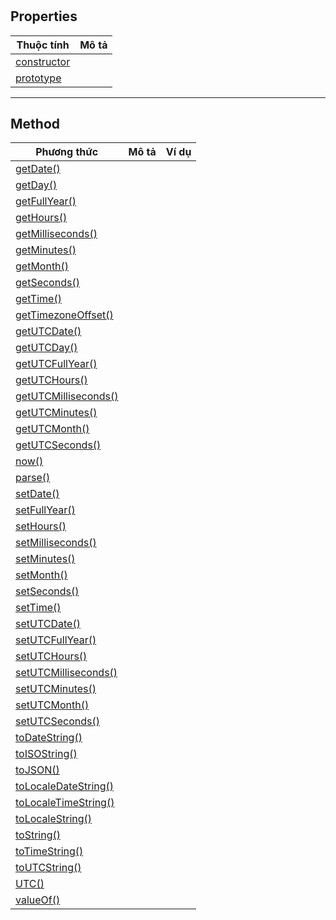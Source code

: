# 

## Properties

| Thuộc tính                                                                | Mô tả |
| ------------------------------------------------------------------------- | ----- |
| [constructor](https://www.w3schools.com/jsref/jsref_constructor_date.asp) |       |
| [prototype](https://www.w3schools.com/jsref/jsref_prototype_date.asp)     |       |

---

## Method

| Phương thức                                                                          | Mô tả | Ví dụ |
| ------------------------------------------------------------------------------------ | ----- | ----- |
| [getDate()](https://www.w3schools.com/jsref/jsref_getdate.asp)                       |       |       |
| [getDay()](https://www.w3schools.com/jsref/jsref_getday.asp)                         |       |       |
| [getFullYear()](https://www.w3schools.com/jsref/jsref_getfullyear.asp)               |       |       |
| [getHours()](https://www.w3schools.com/jsref/jsref_gethours.asp)                     |       |       |
| [getMilliseconds()](https://www.w3schools.com/jsref/jsref_getmilliseconds.asp)       |       |       |
| [getMinutes()](https://www.w3schools.com/jsref/jsref_getminutes.asp)                 |       |       |
| [getMonth()](https://www.w3schools.com/jsref/jsref_getmonth.asp)                     |       |       |
| [getSeconds()](https://www.w3schools.com/jsref/jsref_getseconds.asp)                 |       |       |
| [getTime()](https://www.w3schools.com/jsref/jsref_gettime.asp)                       |       |       |
| [getTimezoneOffset()](https://www.w3schools.com/jsref/jsref_gettimezoneoffset.asp)   |       |       |
| [getUTCDate()](https://www.w3schools.com/jsref/jsref_getutcdate.asp)                 |       |       |
| [getUTCDay()](https://www.w3schools.com/jsref/jsref_getutcday.asp)                   |       |       |
| [getUTCFullYear()](https://www.w3schools.com/jsref/jsref_getutcfullyear.asp)         |       |       |
| [getUTCHours()](https://www.w3schools.com/jsref/jsref_getutchours.asp)               |       |       |
| [getUTCMilliseconds()](https://www.w3schools.com/jsref/jsref_getutcmilliseconds.asp) |       |       |
| [getUTCMinutes()](https://www.w3schools.com/jsref/jsref_getutcminutes.asp)           |       |       |
| [getUTCMonth()](https://www.w3schools.com/jsref/jsref_getutcmonth.asp)               |       |       |
| [getUTCSeconds()](https://www.w3schools.com/jsref/jsref_getutcseconds.asp)           |       |       |
| [now()](https://www.w3schools.com/jsref/jsref_now.asp)                               |       |       |
| [parse()](https://www.w3schools.com/jsref/jsref_parse.asp)                           |       |       |
| [setDate()](https://www.w3schools.com/jsref/jsref_setdate.asp)                       |       |       |
| [setFullYear()](https://www.w3schools.com/jsref/jsref_setfullyear.asp)               |       |       |
| [setHours()](https://www.w3schools.com/jsref/jsref_sethours.asp)                     |       |       |
| [setMilliseconds()](https://www.w3schools.com/jsref/jsref_setmilliseconds.asp)       |       |       |
| [setMinutes()](https://www.w3schools.com/jsref/jsref_setminutes.asp)                 |       |       |
| [setMonth()](https://www.w3schools.com/jsref/jsref_setmonth.asp)                     |       |       |
| [setSeconds()](https://www.w3schools.com/jsref/jsref_setseconds.asp)                 |       |       |
| [setTime()](https://www.w3schools.com/jsref/jsref_settime.asp)                       |       |       |
| [setUTCDate()](https://www.w3schools.com/jsref/jsref_setutcdate.asp)                 |       |       |
| [setUTCFullYear()](https://www.w3schools.com/jsref/jsref_setutcfullyear.asp)         |       |       |
| [setUTCHours()](https://www.w3schools.com/jsref/jsref_setutchours.asp)               |       |       |
| [setUTCMilliseconds()](https://www.w3schools.com/jsref/jsref_setutcmilliseconds.asp) |       |       |
| [setUTCMinutes()](https://www.w3schools.com/jsref/jsref_setutcminutes.asp)           |       |       |
| [setUTCMonth()](https://www.w3schools.com/jsref/jsref_setutcmonth.asp)               |       |       |
| [setUTCSeconds()](https://www.w3schools.com/jsref/jsref_setutcseconds.asp)           |       |       |
| [toDateString()](https://www.w3schools.com/jsref/jsref_todatestring.asp)             |       |       |
| [toISOString()](https://www.w3schools.com/jsref/jsref_toisostring.asp)               |       |       |
| [toJSON()](https://www.w3schools.com/jsref/jsref_tojson.asp)                         |       |       |
| [toLocaleDateString()](https://www.w3schools.com/jsref/jsref_tolocaledatestring.asp) |       |       |
| [toLocaleTimeString()](https://www.w3schools.com/jsref/jsref_tolocaletimestring.asp) |       |       |
| [toLocaleString()](https://www.w3schools.com/jsref/jsref_tolocalestring.asp)         |       |       |
| [toString()](https://www.w3schools.com/jsref/jsref_tostring_date.asp)                |       |       |
| [toTimeString()](https://www.w3schools.com/jsref/jsref_totimestring.asp)             |       |       |
| [toUTCString()](https://www.w3schools.com/jsref/jsref_toutcstring.asp)               |       |       |
| [UTC()](https://www.w3schools.com/jsref/jsref_utc.asp)                               |       |       |
| [valueOf()]()                                                                        |       |       |
